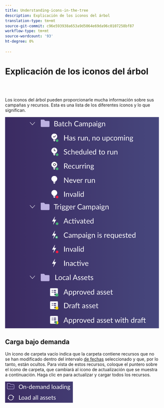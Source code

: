 ```yaml
---
title: Understanding-icons-in-the-tree
description: Explicación de los iconos del árbol
translation-type: tm+mt
source-git-commit: c96e593938a653a9d5064e69da96c0107258bf87
workflow-type: tm+mt
source-wordcount: '93'
ht-degree: 0%

---
```



# Explicación de los iconos del árbol

<br> 

Los iconos del árbol pueden proporcionarle mucha información sobre sus campañas y recursos. Esta es una lista de los diferentes íconos y lo que significan.

![Imagen uno](/help/sky/assets/tree/understanding-icons-in-the-tree/understanding-icons-in-the-tree-1.png)

## Carga bajo demanda

Un icono de carpeta vacío indica que la carpeta contiene recursos que no se han modificado dentro del intervalo [de fechas](/help/sky/configuring-the-tree.md) seleccionado y que, por lo tanto, están ocultos. Para vista de estos recursos, coloque el puntero sobre el icono de carpeta, que cambiará al icono de actualización que se muestra a continuación. Haga clic en para actualizar y cargar todos los recursos.

![Imagen dos](/help/sky/assets/tree/understanding-icons-in-the-tree/understanding-icons-in-the-tree-2.png)
